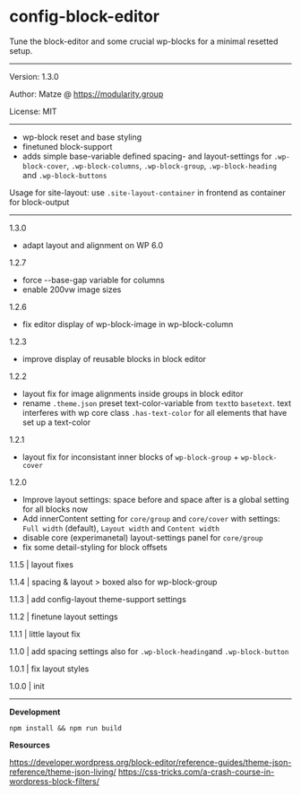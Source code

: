 # config-block-editor

Tune the block-editor and some crucial wp-blocks for a minimal resetted setup.

---

Version: 1.3.0

Author: Matze @ https://modularity.group

License: MIT

---

- wp-block reset and base styling
- finetuned block-support
- adds simple base-variable defined spacing- and layout-settings for `.wp-block-cover`, `.wp-block-columns`, `.wp-block-group`, `.wp-block-heading` and `.wp-block-buttons`

Usage for site-layout: use `.site-layout-container` in frontend as container for block-output

---

1.3.0
- adapt layout and alignment on WP 6.0

1.2.7  
- force --base-gap variable for columns  
- enable 200vw image sizes

1.2.6
- fix editor display of wp-block-image in wp-block-column

1.2.3
- improve display of reusable blocks in block editor

1.2.2
- layout fix for image alignments inside groups in block editor
- rename `.theme.json` preset text-color-variable from `text`to `basetext`. text interferes with wp core class `.has-text-color` for all elements that have set up a text-color

1.2.1
- layout fix for inconsistant inner blocks of `wp-block-group` + `wp-block-cover`

1.2.0
- Improve layout settings: space before and space after is a global setting for all blocks now
- Add innerContent setting for `core/group` and `core/cover` with settings: `Full width` (default), `Layout width` and `Content width`
- disable core (experimanetal) layout-settings panel for `core/group`
- fix some detail-styling for block offsets 

1.1.5 | layout fixes

1.1.4 | spacing & layout > boxed also for wp-block-group

1.1.3 | add config-layout theme-support settings

1.1.2 | finetune layout settings

1.1.1 | little layout fix

1.1.0 | add spacing settings also for `.wp-block-heading`and `.wp-block-button`

1.0.1 | fix layout styles

1.0.0 | init

---

**Development**

`npm install && npm run build`

**Resources**

https://developer.wordpress.org/block-editor/reference-guides/theme-json-reference/theme-json-living/
https://css-tricks.com/a-crash-course-in-wordpress-block-filters/
